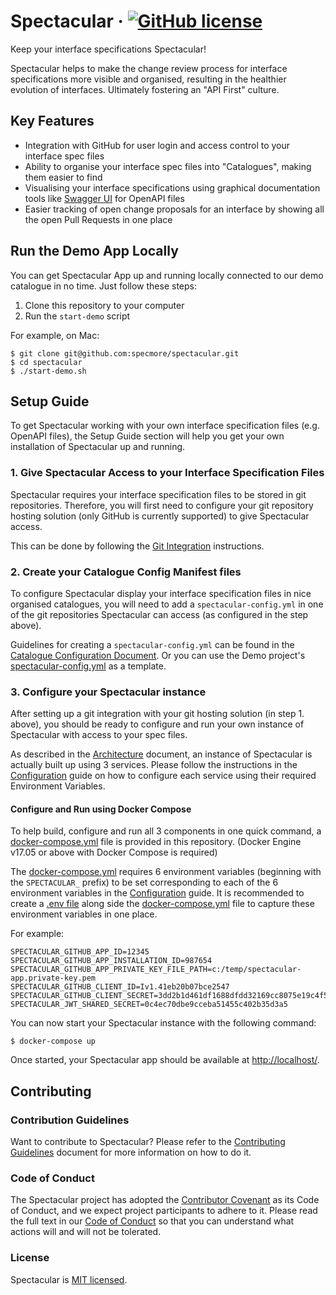 # Spectacular &middot; [![GitHub license](https://img.shields.io/badge/license-MIT-blue.svg)](https://github.com/facebook/react/blob/master/LICENSE)
Keep your interface specifications Spectacular!

Spectacular helps to make the change review process for interface specifications more visible and organised, resulting in the healthier evolution of interfaces. Ultimately fostering an "API First" culture.

## Key Features
* Integration with GitHub for user login and access control to your interface spec files
* Ability to organise your interface spec files into "Catalogues", making them easier to find
* Visualising your interface specifications using graphical documentation tools like [Swagger UI](https://github.com/swagger-api/swagger-ui) for OpenAPI files
* Easier tracking of open change proposals for an interface by showing all the open Pull Requests in one place

<!-- Todo: Link to demo -->

## Run the Demo App Locally
You can get Spectacular App up and running locally connected to our demo catalogue in no time. Just follow these steps:

1. Clone this repository to your computer
2. Run the `start-demo` script

For example, on Mac:
```shell
$ git clone git@github.com:specmore/spectacular.git
$ cd spectacular
$ ./start-demo.sh
```

## Setup Guide
To get Spectacular working with your own interface specification files (e.g. OpenAPI files), the Setup Guide section will help you get your own installation of Spectacular up and running.

### 1. Give Spectacular Access to your Interface Specification Files
Spectacular requires your interface specification files to be stored in git repositories. Therefore, you will first need to configure your git repository hosting solution (only GitHub is currently supported) to give Spectacular access.

This can be done by following the [Git Integration](/docs/git-integration.md) instructions.

### 2. Create your Catalogue Config Manifest files
To configure Spectacular display your interface specification files in nice organised catalogues, you will need to add a `spectacular-config.yml` in one of the git repositories Spectacular can access (as configured in the step above).

Guidelines for creating a `spectacular-config.yml` can be found in the [Catalogue Configuration Document](docs/catalogue-configuration.md). Or you can use the Demo project's [spectacular-config.yml](https://github.com/specmore/spectacular-demo/blob/master/spectacular-config.yml) as a template.

### 3. Configure your Spectacular instance
After setting up a git integration with your git hosting solution (in step 1. above), you should be ready to configure and run your own instance of Spectacular with access to your spec files.

As described in the [Architecture](docs/architecture.md) document, an instance of Spectacular is actually built up using 3 services. Please follow the instructions in the [Configuration](docs/configuration.md) guide on how to configure each service using their required Environment Variables.

#### Configure and Run using Docker Compose
To help build, configure and run all 3 components in one quick command, a [docker-compose.yml](docker-compose.yml) file is provided in this repository. (Docker Engine v17.05 or above with Docker Compose is required)

The [docker-compose.yml](docker-compose.yml) requires 6 environment variables (beginning with the `SPECTACULAR_` prefix) to be set corresponding to each of the 6 environment variables in the [Configuration](docs/configuration.md) guide. It is recommended to create a [.env file](https://docs.docker.com/compose/environment-variables/#the-env-file) along side the [docker-compose.yml](docker-compose.yml) file to capture these environment variables in one place.

For example:
```
SPECTACULAR_GITHUB_APP_ID=12345
SPECTACULAR_GITHUB_APP_INSTALLATION_ID=987654
SPECTACULAR_GITHUB_APP_PRIVATE_KEY_FILE_PATH=c:/temp/spectacular-app.private-key.pem
SPECTACULAR_GITHUB_CLIENT_ID=Iv1.41eb20b07bce2547
SPECTACULAR_GITHUB_CLIENT_SECRET=3dd2b1d461df1688dfdd32169cc8075e19c4f59a
SPECTACULAR_JWT_SHARED_SECRET=0c4ec70dbe9cceba51455c402b35d3a5
```

You can now start your Spectacular instance with the following command:
```
$ docker-compose up
```

Once started, your Spectacular app should be available at [http://localhost/](http://localhost/).

## Contributing

### Contribution Guidelines
Want to contribute to Spectacular? Please refer to the [Contributing Guidelines](CONTRIBUTING.md) document for more information on how to do it.

### Code of Conduct
The Spectacular project has adopted the [Contributor Covenant](https://www.contributor-covenant.org/) as its Code of Conduct, and we expect project participants to adhere to it. Please read the full text in our [Code of Conduct](CODE_OF_CONDUCT.md) so that you can understand what actions will and will not be tolerated.

### License
Spectacular is [MIT licensed](LICENSE).
